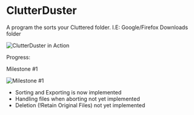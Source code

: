 # ClutterDuster

A program the sorts your Cluttered folder. I.E: Google/Firefox Downloads folder

![ClutterDuster in Action](http://puu.sh/gLLIu/c1b03900a5.png)

Progress:

Milestone #1

![Milestone #1](http://puu.sh/gLLB5/7431aa4422.png)

- Sorting and Exporting is now implemented
- Handling files when aborting not yet implemented
- Deletion (!Retain Original Files) not yet implemented
